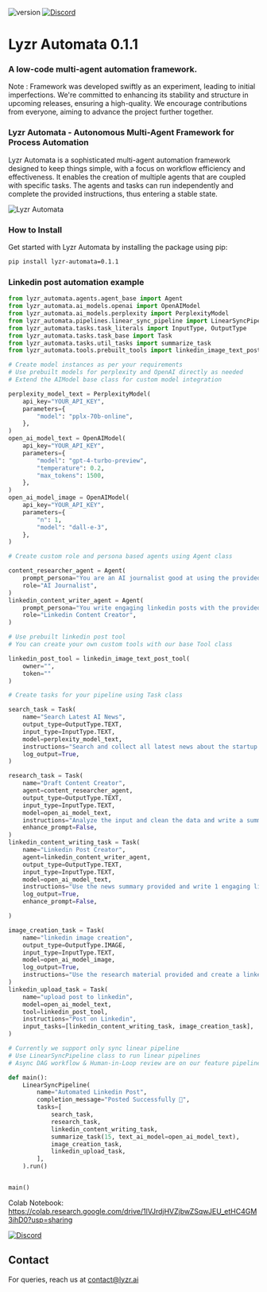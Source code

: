 ![version](https://img.shields.io/badge/version-0.1.1-blue.svg) [![Discord](https://img.shields.io/badge/Discord-join%20now-blue.svg?style=flat&logo=Discord)](https://discord.gg/dXmgggHYUz)


# Lyzr Automata 0.1.1
### A low-code multi-agent automation framework.

Note : Framework was developed swiftly as an experiment, leading to initial imperfections. We're committed to enhancing its stability and structure in upcoming releases, ensuring a high-quality. We encourage contributions from everyone, aiming to advance the project further together.

### Lyzr Automata - Autonomous Multi-Agent Framework for Process Automation
Lyzr Automata is a sophisticated multi-agent automation framework designed to keep things simple, with a focus on workflow efficiency and effectiveness. It enables the creation of multiple agents that are coupled with specific tasks. The agents and tasks can run independently and complete the provided instructions, thus entering a stable state.

![Lyzr Automata](https://github.com/LyzrCore/lyzr-automata/assets/136654928/a9f0ecf7-0722-4038-8e3a-f00ce43c882e)

### How to Install
Get started with Lyzr Automata by installing the package using pip:
```bash 
pip install lyzr-automata=0.1.1 
```
### Linkedin post automation example

```python
from lyzr_automata.agents.agent_base import Agent
from lyzr_automata.ai_models.openai import OpenAIModel
from lyzr_automata.ai_models.perplexity import PerplexityModel
from lyzr_automata.pipelines.linear_sync_pipeline import LinearSyncPipeline
from lyzr_automata.tasks.task_literals import InputType, OutputType
from lyzr_automata.tasks.task_base import Task
from lyzr_automata.tasks.util_tasks import summarize_task
from lyzr_automata.tools.prebuilt_tools import linkedin_image_text_post_tool

# Create model instances as per your requirements
# Use prebuilt models for perplexity and OpenAI directly as needed
# Extend the AIModel base class for custom model integration

perplexity_model_text = PerplexityModel(
    api_key="YOUR_API_KEY",
    parameters={
        "model": "pplx-70b-online",
    },
)
open_ai_model_text = OpenAIModel(
    api_key="YOUR_API_KEY",
    parameters={
        "model": "gpt-4-turbo-preview",
        "temperature": 0.2,
        "max_tokens": 1500,
    },
)
open_ai_model_image = OpenAIModel(
    api_key="YOUR_API_KEY",
    parameters={
        "n": 1,
        "model": "dall-e-3",
    },
)

# Create custom role and persona based agents using Agent class

content_researcher_agent = Agent(
    prompt_persona="You are an AI journalist good at using the provided data and write an engaging article",
    role="AI Journalist",
)
linkedin_content_writer_agent = Agent(
    prompt_persona="You write engaging linkedin posts with the provided input data",
    role="Linkedin Content Creator",
)

# Use prebuilt linkedin post tool
# You can create your own custom tools with our base Tool class

linkedin_post_tool = linkedin_image_text_post_tool(
    owner="",
    token=""
)

# Create tasks for your pipeline using Task class

search_task = Task(
    name="Search Latest AI News",
    output_type=OutputType.TEXT,
    input_type=InputType.TEXT,
    model=perplexity_model_text,
    instructions="Search and collect all latest news about the startup Perplexity",
    log_output=True,
)

research_task = Task(
    name="Draft Content Creator",
    agent=content_researcher_agent,
    output_type=OutputType.TEXT,
    input_type=InputType.TEXT,
    model=open_ai_model_text,
    instructions="Analyze the input and clean the data and write a summary of 1000 words which can be used to create Linkedin post in the next task",
    enhance_prompt=False,
)
linkedin_content_writing_task = Task(
    name="Linkedin Post Creator",
    agent=linkedin_content_writer_agent,
    output_type=OutputType.TEXT,
    input_type=InputType.TEXT,
    model=open_ai_model_text,
    instructions="Use the news summary provided and write 1 engaging linkedin post of 200 words",
    log_output=True,
    enhance_prompt=False,

)

image_creation_task = Task(
    name="linkedin image creation",
    output_type=OutputType.IMAGE,
    input_type=InputType.TEXT,
    model=open_ai_model_image,
    log_output=True,
    instructions="Use the research material provided and create a linkedin post image that would be suitable for posting",
)
linkedin_upload_task = Task(
    name="upload post to linkedin",
    model=open_ai_model_text,
    tool=linkedin_post_tool,
    instructions="Post on Linkedin",
    input_tasks=[linkedin_content_writing_task, image_creation_task],
)

# Currently we support only sync linear pipeline
# Use LinearSyncPipeline class to run linear pipelines
# Async DAG workflow & Human-in-Loop review are on our feature pipeline for the next versions

def main():
    LinearSyncPipeline(
        name="Automated Linkedin Post",
        completion_message="Posted Successfully 🎉",
        tasks=[
            search_task,
            research_task,
            linkedin_content_writing_task,
            summarize_task(15, text_ai_model=open_ai_model_text),
            image_creation_task,
            linkedin_upload_task,
        ],
    ).run()


main()
```
Colab Notebook: https://colab.research.google.com/drive/1lVJrdjHVZjbwZSqwJEU_etHC4GM3ihD0?usp=sharing

[![Discord](https://img.shields.io/badge/Discord-join%20now-blue.svg?style=flat&logo=Discord)](https://discord.gg/dXmgggHYUz)

## Contact
For queries, reach us at contact@lyzr.ai
